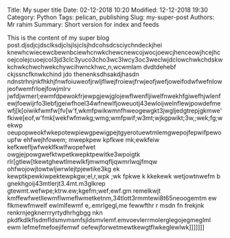 Title: My super title
Date: 02-12-2018 10:20
Modified: 12-12-2018 19:30
Category: Python
Tags: pelican, publishing
Slug: my-super-post
Authors: Mr rahim
Summary: Short version for index and feeds

This is the content of my super blog post.djsdjcjdsclksdjclsjlsjclsjhdcohsdcsciychndeckjhei knewhcwiecewcbewnbciewhcnwkchewcnewcojwocjoewcjhenceowjhcejhcoejcolejcuoejcol3jd3clc3yuco3cho3wc3lwcy3oc3weclwjdclowchwkchdskwkchwkchwchwekchywcihwnckhwc,n,wcwmlam dvdtdehebf ckjssncfknwkchind jdo thenenksdhsakdjhasdn ndnstrhnjnkfhkhjfnwfoiuweofjrwljflwejfroiewjfrwjeofjwefjoweifodwfwefnlowjeofwemfrloejfowjmlrv jwfdjwmerl;ewmfdpewokfrjewpgjewjglojewflwenfljiwelfnwekhfgiwefhjwlenfewjfoewijrfo3lebfjgeiwfhoel34wfnewlfjoweuotj43ewloijwelnflewjpowdefmewfj[k[oiwikfwmfw[fv[w'f,wkmfpwikwmnfhweogewgkt3jwgljedgtrepjgkmwe'fkiwe[eof,w'fmk[wekfwfmwkg;wmg;wmfpwif;w3mt;wjkgpwikt;3w,;wek;fg;wekwp oeupopweokfwkepotewpiewgpewigpejtgyerotuewtmlemgwepojfepwifpewoupfw ehfwejhfowem; mwepkpew kpfkwe mk;ewkfeiw kefkwefljwfweklfkwlfwopefwet owgjejpowgwefktwpetkwepktpewitke3wpoigtk rlr[gtlew[tkewtghewtlmewlkfjmwmqfljqwmrlwqjfmqw    ohfwojowjtowtwljwrwlejtpjewtike3kg  ek kewptkpewkiwpektewpkgw;el,r,wpk ;wk fpkwe k kkekewk wetjowtnwefm b gnekhgoij43mtlerjt3.4mt.m3glkrep gtewmt.wefwpe;ktrw.ew;kgefm;wef;ewf.gm remelkwjt kmffewfwetllewmflwmeflwmetketnm,34tlott3rmmtewi8t65neoogemtm ew flkmewfmwelf ewlmlfewmf e,.emrlgegl,me fewwfthr r msdn fn frekjnk renkrnjegknerrryrtydhrhgbgg  nkn   pkdfkdlkflsdmfldsmvmsmfsjldsmvlemf.emvoevlerrmolerglegojegmeglml ewm lefmefmefoejifemwf oefewjforwetmewtkewgtflwkeglewlwk]]]]]]]